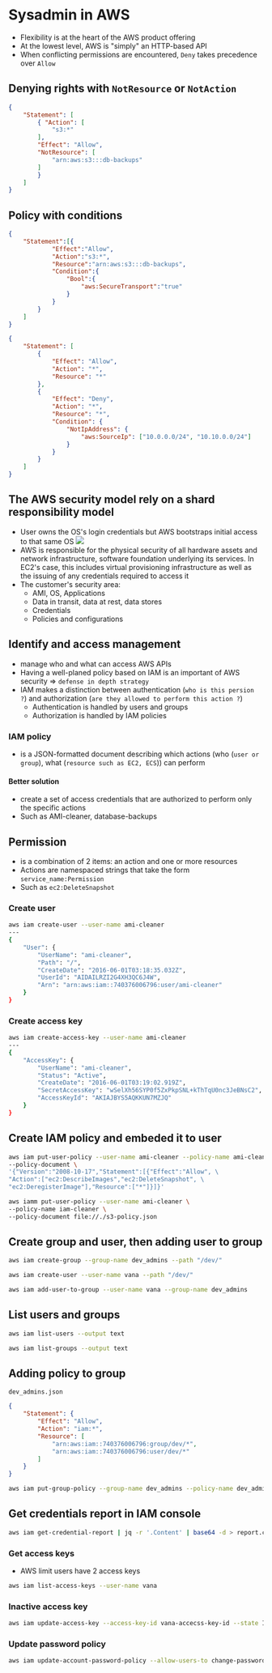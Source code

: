 # Sysadmin in AWS
- Flexibility is at the heart of the AWS product offering
- At the lowest level, AWS is "simply" an HTTP-based API
- When conflicting permissions are encountered, `Deny` takes precedence over `Allow`

## Denying rights with `NotResource` or `NotAction`
```json
{
    "Statement": [
        { "Action": [
            "s3:*"
        ],
        "Effect": "Allow",
        "NotResource": [
            "arn:aws:s3:::db-backups"
        ]
        }
    ]
}
```

## Policy with conditions
```json
{
    "Statement":[{
            "Effect":"Allow",
            "Action":"s3:*",
            "Resource":"arn:aws:s3:::db-backups",
            "Condition":{
                "Bool":{
                    "aws:SecureTransport":"true"
                }
            }
        }
    ]
}
```
```json
{ 
    "Statement": [
        {
            "Effect": "Allow",
            "Action": "*",
            "Resource": "*"
        },
        {
            "Effect": "Deny",
            "Action": "*",
            "Resource": "*",
            "Condition": {
                "NotIpAddress": {
                    "aws:SourceIp": ["10.0.0.0/24", "10.10.0.0/24"]
                }
            }
        }
    ] 
}
```

## The AWS security model rely on a shard responsibility model
- User owns the OS's login credentials but AWS bootstraps initial access to that same OS
![](./media/shared_responsibility_model_aws.png)
- AWS is responsible for the physical security of all hardware assets and network infrastructure, software foundation underlying its services. In EC2's case, this includes virtual provisioning infrastructure as well as the issuing of any credentials required to access it
- The customer's security area:
    - AMI, OS, Applications
    - Data in transit, data at rest, data stores
    - Credentials
    - Policies and configurations

## Identify and access management
- manage who and what can access AWS APIs
- Having a well-planed policy based on IAM is an important of AWS security => `defense in depth strategy`
- IAM makes a distinction between authentication (`who is this persion ?`) and authorization (`are they allowed to perform this action ?`)
    - Authentication is handled by users and groups
    - Authorization is handled by IAM policies

### IAM policy
- is a JSON-formatted document describing which actions (who (`user or group`), what (`resource such as EC2, ECS`)) can perform
#### Better solution
- create a set of access credentials that are authorized to perform only the specific actions
- Such as AMI-cleaner, database-backups

## Permission
- is a combination of 2 items: an action and one or more resources
- Actions are namespaced strings that take the form `service_name:Permission`
- Such as `ec2:DeleteSnapshot`

### Create user
```bash
aws iam create-user --user-name ami-cleaner
---
{
    "User": {
        "UserName": "ami-cleaner",
        "Path": "/",
        "CreateDate": "2016-06-01T03:18:35.032Z",
        "UserId": "AIDAILRZI2G4XH3QC6J4W",
        "Arn": "arn:aws:iam::740376006796:user/ami-cleaner"
    }
}
```

### Create access key
```bash
aws iam create-access-key --user-name ami-cleaner
---
{
    "AccessKey": {
        "UserName": "ami-cleaner",
        "Status": "Active",
        "CreateDate": "2016-06-01T03:19:02.919Z",
        "SecretAccessKey": "wSelXh56SYP0f5ZxPkpSNL+kThTqU0nc3JeBNsC2",
        "AccessKeyId": "AKIAJBYS5AQKKUN7MZJQ"
    }
}
```

## Create IAM policy and embeded it to user
```bash
aws iam put-user-policy --user-name ami-cleaner --policy-name ami-cleaner \
--policy-document \
'{"Version":"2008-10-17","Statement":[{"Effect":"Allow", \
"Action":["ec2:DescribeImages","ec2:DeleteSnapshot", \
"ec2:DeregisterImage"],"Resource":["*"]}]}'

aws iamm put-user-policy --user-name ami-cleaner \
--policy-name iam-cleaner \
--policy-document file://./s3-policy.json
```

## Create group and user, then adding user to group
```bash
aws iam create-group --group-name dev_admins --path "/dev/"

aws iam create-user --user-name vana --path "/dev/"

aws iam add-user-to-group --user-name vana --group-name dev_admins
```

## List users and groups
```bash
aws iam list-users --output text

aws iam list-groups --output text
```

## Adding policy to group
`dev_admins.json`
```json
{
    "Statement": {
        "Effect": "Allow",
        "Action": "iam:*",
        "Resource": [
            "arn:aws:iam::740376006796:group/dev/*",
            "arn:aws:iam::740376006796:user/dev/*"
        ]
    }
}
```
```bash
aws iam put-group-policy --group-name dev_admins --policy-name dev_admins --policy-document file://./dev_admins.json
```

## Get credentials report in IAM console
```bash
aws iam get-credential-report | jq -r '.Content' | base64 -d > report.csv
```
### Get access keys
- AWS limit users have 2 access keys
```bash
aws iam list-access-keys --user-name vana
```

### Inactive access key
```bash
aws iam update-access-key --access-key-id vana-accecss-key-id --state Inactive --user-name vana
```

### Update password policy
```bash
aws iam update-account-password-policy --allow-users-to change-password --max-password-age 90 --minimum-password-length 14
```




























